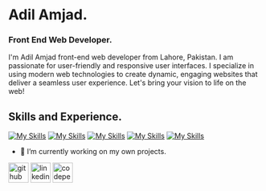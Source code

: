 # Adil Amjad.
### Front End Web Developer.

I'm Adil Amjad front-end web developer from Lahore, Pakistan. I am passionate for user-friendly and responsive user interfaces. I specialize in using modern web technologies to create dynamic, engaging websites that deliver a seamless user experience. Let's bring your vision to life on the web!

## Skills and Experience.
[![My Skills](https://skillicons.dev/icons?i=html)](https://skillicons.dev)
[![My Skills](https://skillicons.dev/icons?i=css)](https://skillicons.dev)
[![My Skills](https://skillicons.dev/icons?i=bootstrap)](https://skillicons.dev)
[![My Skills](https://skillicons.dev/icons?i=js)](https://skillicons.dev)
[![My Skills](https://skillicons.dev/icons?i=react)](https://skillicons.dev)

- 🔭 I’m currently working on my own projects. 


[<img src='https://cdn.jsdelivr.net/npm/simple-icons@3.0.1/icons/github.svg' alt='github' height='40'>](https://github.com/adilarain00)  [<img src='https://cdn.jsdelivr.net/npm/simple-icons@3.0.1/icons/linkedin.svg' alt='linkedin' height='40'>](https://www.linkedin.com/in/adilarain00/)  [<img src='https://cdn.jsdelivr.net/npm/simple-icons@3.0.1/icons/codepen.svg' alt='codepen' height='40'>](https://codepen.io/adilarain00)  

